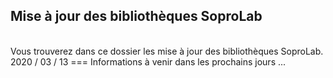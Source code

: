 ## Mise à jour des bibliothèques SoproLab
<br>
Vous trouverez dans ce dossier les mise à jour des bibliothèques SoproLab.
<br>
2020 / 03 / 13 === Informations à venir dans les prochains jours ...
